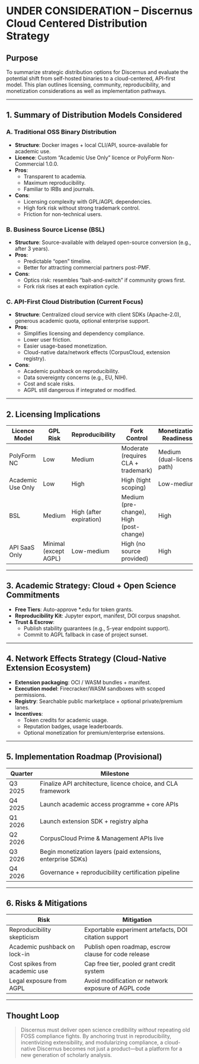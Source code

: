 # UNDER CONSIDERATION – Discernus Cloud Centered Distribution Strategy

## Purpose

To summarize strategic distribution options for Discernus and evaluate the potential shift from self-hosted binaries to a cloud-centered, API-first model. This plan outlines licensing, community, reproducibility, and monetization considerations as well as implementation pathways.

---

## 1. Summary of Distribution Models Considered

### A. Traditional OSS Binary Distribution

- **Structure**: Docker images + local CLI/API, source-available for academic use.
- **Licence**: Custom “Academic Use Only” licence or PolyForm Non-Commercial 1.0.0.
- **Pros**:
  - Transparent to academia.
  - Maximum reproducibility.
  - Familiar to IRBs and journals.
- **Cons**:
  - Licensing complexity with GPL/AGPL dependencies.
  - High fork risk without strong trademark control.
  - Friction for non-technical users.

### B. Business Source License (BSL)

- **Structure**: Source-available with delayed open-source conversion (e.g., after 3 years).
- **Pros**:
  - Predictable “open” timeline.
  - Better for attracting commercial partners post-PMF.
- **Cons**:
  - Optics risk: resembles “bait-and-switch” if community grows first.
  - Fork risk rises at each expiration cycle.

### C. API-First Cloud Distribution (Current Focus)

- **Structure**: Centralized cloud service with client SDKs (Apache-2.0), generous academic quota, optional enterprise support.
- **Pros**:
  - Simplifies licensing and dependency compliance.
  - Lower user friction.
  - Easier usage-based monetization.
  - Cloud-native data/network effects (CorpusCloud, extension registry).
- **Cons**:
  - Academic pushback on reproducibility.
  - Data sovereignty concerns (e.g., EU, NIH).
  - Cost and scale risks.
  - AGPL still dangerous if integrated or modified.

---

## 2. Licensing Implications

| Licence Model          | GPL Risk | Reproducibility | Fork Control | Monetization Readiness |
|------------------------|----------|------------------|----------------|--------------------------|
| PolyForm NC            | Low      | Medium           | Moderate (requires CLA + trademark) | Medium (dual-license path) |
| Academic Use Only      | Low      | High             | High (tight scoping) | Low-medium |
| BSL                    | Medium   | High (after expiration) | Medium (pre-change), High (post-change) | High |
| API SaaS Only          | Minimal (except AGPL) | Low-medium | High (no source provided) | High |

---

## 3. Academic Strategy: Cloud + Open Science Commitments

- **Free Tiers**: Auto-approve *.edu for token grants.
- **Reproducibility Kit**: Jupyter export, manifest, DOI corpus snapshot.
- **Trust & Escrow**:
  - Publish stability guarantees (e.g., 5-year endpoint support).
  - Commit to AGPL fallback in case of project sunset.

---

## 4. Network Effects Strategy (Cloud-Native Extension Ecosystem)

- **Extension packaging**: OCI / WASM bundles + manifest.
- **Execution model**: Firecracker/WASM sandboxes with scoped permissions.
- **Registry**: Searchable public marketplace + optional private/premium lanes.
- **Incentives**:
  - Token credits for academic usage.
  - Reputation badges, usage leaderboards.
  - Optional monetization for premium/enterprise extensions.

---

## 5. Implementation Roadmap (Provisional)

| Quarter | Milestone |
|---------|-----------|
| Q3 2025 | Finalize API architecture, licence choice, and CLA framework |
| Q4 2025 | Launch academic access programme + core APIs |
| Q1 2026 | Launch extension SDK + registry alpha |
| Q2 2026 | CorpusCloud Prime & Management APIs live |
| Q3 2026 | Begin monetization layers (paid extensions, enterprise SDKs) |
| Q4 2026 | Governance + reproducibility certification pipeline |

---

## 6. Risks & Mitigations

| Risk | Mitigation |
|------|------------|
| Reproducibility skepticism | Exportable experiment artefacts, DOI citation support |
| Academic pushback on lock-in | Publish open roadmap, escrow clause for code release |
| Cost spikes from academic use | Cap free tier, pooled grant credit system |
| Legal exposure from AGPL | Avoid modification or network exposure of AGPL code |

---

## Thought Loop

> Discernus must deliver open science credibility *without* repeating old FOSS compliance fights. By anchoring trust in reproducibility, incentivizing extensibility, and modularizing compliance, a cloud-native Discernus becomes not just a product—but a platform for a new generation of scholarly analysis.

